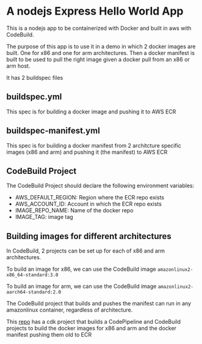 # A nodejs Express Hello World App

This is a nodejs app to be containerized with Docker and built in aws with CodeBuild.

The purpose of this app is to use it in a demo in which 2 docker images are built. One for x86 and one for arm architectures. Then a docker manifest is built to be used to pull the right image given a docker pull from an x86 or arm host.

It has 2 buildspec files

## buildspec.yml
This spec is for building a docker image and pushing it to AWS ECR

## buildspec-manifest.yml
This spec is for building a docker manifest from 2 architcture specific images (x86 and arm) and pushing it (the manifest) to AWS ECR

## CodeBuild Project
The CodeBuild Project should declare the following environment variables:
* AWS_DEFAULT_REGION: Region where the ECR repo exists
* AWS_ACCOUNT_ID: Account in which the ECR repo exists
* IMAGE_REPO_NAME: Name of the docker repo
* IMAGE_TAG: image tag

## Building images for different architectures
In CodeBuild, 2 projects can be set up for each of x86 and arm architectures.

To build an image for x86, we can use the CodeBuild image ``amazonlinux2-x86_64-standard:3.0``

To build an image for arm, we can use the CodeBuild image ``amazonlinux2-aarch64-standard:2.0``

The CodeBuild project that builds and pushes the manifest can run in any amazonlinux container, regardless of architecture.

This [repo](https://github.com/vpopiol/nodejs-web-app-infra) has a cdk project that builds a CodePipeline and CodeBuild projects to build the docker images for x86 and arm and the docker manifest pushing them old to ECR

